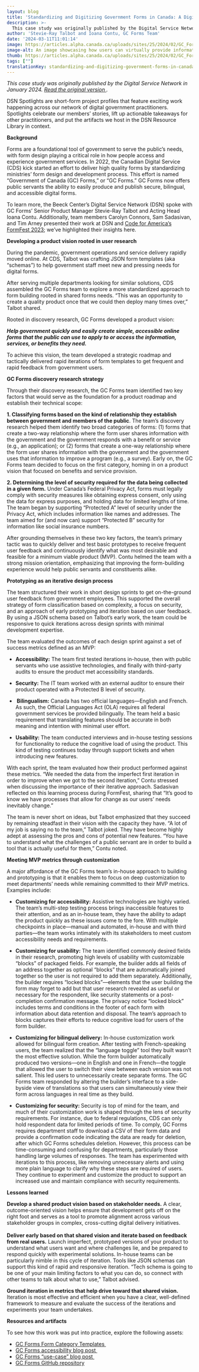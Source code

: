 ```yaml
---
layout: blog
title: 'Standardizing and Digitizing Government Forms in Canada: A Digital Service Network Spotlight'
description: >-
  This case study was originally published by the Digital Service Network in January 2024.
author: 'Stevie-Ray Talbot and Ioana Contu, GC Forms Team'
date: '2024-03-11T11:01:14'
image: https://articles.alpha.canada.ca/uploads/sites/25/2024/02/GC_Form_Impact_Post_EN.jpg
image-alt: An image showcasing how users can virtually provide information via GC forms, no coding required and privacy guaranteed.
thumb: https://articles.alpha.canada.ca/uploads/sites/25/2024/02/GC_Form_Impact_Post_EN.jpg
tags: [""]
translationKey: standardizing-and-digitizing-government-forms-in-canada-a-digital-service-network-spotlight
---
```


<p><em>This case study was originally published by the Digital Service Network in January 2024. <a href="https://beeckcenter.georgetown.edu/wp-content/uploads/2024/01/DSN-Spotlight_GC-Forms_v3.pdf" target="_blank" rel="noreferrer noopener"> Read the original version </a>.&nbsp;&nbsp;</em></p>



<p>DSN Spotlights are short-form project profiles that feature exciting work happening across our network of digital government practitioners. Spotlights celebrate our members’ stories, lift up actionable takeaways for other practitioners, and put the artifacts we host in the DSN Resource Library in context.</p>



<p><strong>Background&nbsp;</strong></p>



<p>Forms are a foundational tool of government to serve the public’s needs, with form design playing a critical role in how people access and experience government services. In 2022, the Canadian Digital Service (CDS) kick started an effort to deliver high quality forms by standardizing ministries’ form design and development process. This effort is named “Government of Canada (GC) Forms,” or “GC Forms.” GC Forms now offers public servants the ability to easily produce and publish secure, bilingual, and accessible digital forms.&nbsp;</p>



<p>To learn more, the Beeck Center’s Digital Service Network (DSN) spoke with GC Forms’ Senior Product Manager Stevie-Ray Talbot and Acting Head Ioana Contu. Additionally, team members Carolyn Connors, Sam Sadasivan, and Tim Arney presented their work at DSN and <a href="https://beeckcenter.georgetown.edu/reforming-the-form-a-step-toward-more-effective-government/" target="_blank" rel="noreferrer noopener">Code for America’s FormFest 2023</a>; we’ve highlighted their insights here.&nbsp;</p>



<p><strong>Developing a product vision rooted in user research</strong>&nbsp;</p>



<p>During the pandemic, government operations and service delivery rapidly moved online. At CDS, Talbot was crafting JSON form templates (aka “schemas”) to help government staff meet new and pressing needs for digital forms.</p>



<p>After serving multiple departments looking for similar solutions, CDS assembled the GC Forms team to explore a more standardized approach to form building rooted in shared forms needs. “This was an opportunity to create a quality product once that we could then deploy many times over,” Talbot shared.&nbsp;</p>



<p>Rooted in discovery research, GC Forms developed a product vision:&nbsp;</p>



<p><strong><em>Help government quickly and easily create simple, accessible online forms that the public can use to apply to or access the information, services, or benefits they need.</em></strong>&nbsp;</p>



<p>To achieve this vision, the team developed a strategic roadmap and tactically delivered rapid iterations of form templates to get frequent and rapid feedback from government users.&nbsp;</p>



<p><strong>GC Forms discovery research strategy</strong>&nbsp;</p>



<p>Through their discovery research, the GC Forms team identified two key factors that would serve as the foundation for a product roadmap and establish their technical scope:&nbsp;</p>



<p><strong>1. Classifying forms based on the kind of relationship they establish between government and members of the public</strong>. The team’s discovery research helped them identify two broad categories of forms: (1) forms that create a two-way relationship where the form user shares information with the government and the government responds with a benefit or service (e.g., an application); or (2) forms that create a one-way relationship where the form user shares information with the government and the government uses that information to improve a program (e.g., a survey). Early on, the GC Forms team decided to focus on the first category, homing in on a product vision that focused on benefits and service provision.&nbsp;</p>



<p><strong>2. Determining the level of security required for the data being collected in a given form.</strong> Under Canada’s Federal Privacy Act, forms must legally comply with security measures like obtaining express consent, only using the data for express purposes, and holding data for limited lengths of time. The team began by supporting “Protected A” level of security under the Privacy Act, which includes information like names and addresses. The team aimed for (and now can) support “Protected B” security for information like social insurance numbers.&nbsp;</p>



<p>After grounding themselves in these two key factors, the team’s primary tactic was to quickly deliver and test basic prototypes to receive frequent user feedback and continuously identify what was most desirable and feasible for a minimum viable product (MVP). Contu helmed the team with a strong mission orientation, emphasizing that improving the form-building experience would help public servants and constituents alike.</p>



<p><strong>Prototyping as an iterative design process</strong>&nbsp;</p>



<p>The team structured their work in short design sprints to get on-the-ground user feedback from government employees. This supported the overall strategy of form classification based on complexity, a focus on security, and an approach of early prototyping and iteration based on user feedback. By using a JSON schema based on Talbot’s early work, the team could be responsive to quick iterations across design sprints with minimal development expertise.&nbsp;</p>



<p>The team evaluated the outcomes of each design sprint against a set of success metrics defined as an MVP:&nbsp;</p>



<ul class="wp-block-list">
<li><strong>Accessibility:</strong> The team first tested iterations in-house, then with public servants who use assistive technologies, and finally with third-party audits to ensure the product met accessibility standards.</li>
</ul>



<ul class="wp-block-list">
<li><strong>Security:</strong> The IT team worked with an external auditor to ensure their product operated with a Protected B level of security.</li>
</ul>



<ul class="wp-block-list">
<li><strong>&nbsp;Bilingualism:</strong> Canada has two official languages—English and French. As such, the Official Languages Act (OLA) requires all federal government services be provided bilingually. The team held a basic requirement that translating features should be accurate in both meaning and intention with minimal user effort.&nbsp;</li>
</ul>



<ul class="wp-block-list">
<li><strong>Usability: </strong>The team conducted interviews and in-house testing sessions for functionality to reduce the cognitive load of using the product. This kind of testing continues today through support tickets and when introducing new features.&nbsp;</li>
</ul>



<p>With each sprint, the team evaluated how their product performed against these metrics. “We needed the data from the imperfect first iteration in order to improve when we got to the second iteration,” Contu stressed when discussing the importance of their iterative approach. Sadasivan reflected on this learning process during FormFest, sharing that “It’s good to know we have processes that allow for change as our users’ needs inevitably change.”&nbsp;</p>



<p>The team is never short on ideas, but Talbot emphasized that they succeed by remaining steadfast in their vision with the capacity they have. “A lot of my job is saying no to the team,” Talbot joked. They have become highly adept at assessing the pros and cons of potential new features. “You have to understand what the challenges of a public servant are in order to build a tool that is actually useful for them,” Contu noted.&nbsp;</p>



<p><strong>Meeting MVP metrics through customization</strong>&nbsp;</p>



<p>A major affordance of the GC Forms team’s in-house approach to building and prototyping is that it enables them to focus on deep customization to meet departments’ needs while remaining committed to their MVP metrics. Examples include:</p>



<ul class="wp-block-list">
<li><strong>Customizing for accessibility:</strong> Assistive technologies are highly varied. The team’s multi-step testing process brings inaccessible features to their attention, and as an in-house team, they have the ability to adapt the product quickly as these issues come to the fore. With multiple checkpoints in place—manual and automated, in-house and with third parties—the team works intimately with its stakeholders to meet custom accessibility needs and requirements.&nbsp;</li>
</ul>



<ul class="wp-block-list">
<li><strong>Customizing for usability:</strong> The team identified commonly desired fields in their research, promoting high levels of usability with customizable “blocks” of packaged fields. For example, the builder adds all fields of an address together as optional “blocks” that are automatically joined together so the user is not required to add them separately. Additionally, the builder requires “locked blocks”—elements that the user building the form may forget to add but that user research revealed as useful or necessary for the respondent, like security statements or a post-completion confirmation message. The privacy notice “locked block” includes terms and conditions in the footer of each form with information about data retention and disposal. The team’s approach to blocks captures their efforts to reduce cognitive load for users of the form builder.&nbsp;</li>
</ul>



<ul class="wp-block-list">
<li><strong>Customizing for bilingual delivery:</strong> In-house customization work allowed for bilingual form creation. After testing with French-speaking users, the team realized that the “language toggle” tool they built wasn’t the most effective solution. While the form builder automatically produced two versions—one in English and one in French—the toggle that allowed the user to switch their view between each version was not salient. This led users to unnecessarily create separate forms. The GC Forms team responded by altering the builder’s interface to a side-byside view of translations so that users can simultaneously view their form across languages in real time as they build.&nbsp;</li>
</ul>



<ul class="wp-block-list">
<li><strong>Customizing for security: </strong>Security is top of mind for the team, and much of their customization work is shaped through the lens of security requirements. For instance, due to federal regulations, CDS can only hold respondent data for limited periods of time. To comply, GC Forms requires department staff to download a CSV of their form data and provide a confirmation code indicating the data are ready for deletion, after which GC Forms schedules deletion. However, this process can be time-consuming and confusing for departments, particularly those handling large volumes of responses. The team has experimented with iterations to this process, like removing unnecessary alerts and using more plain language to clarify why these steps are required of users. They continue to experiment and customize the product to support an increased use and maintain compliance with security requirements.</li>
</ul>



<p><strong>Lessons learned&nbsp;</strong></p>



<p><strong>Develop a shared product vision based on stakeholder needs.</strong> A clear, outcome-oriented vision helps ensure that development gets off on the right foot and serves as a tool to promote alignment across various stakeholder groups in complex, cross-cutting digital delivery initiatives.&nbsp;<br><br><strong>Deliver early based on that shared vision and iterate based on feedback from real users.</strong> Launch imperfect, prototyped versions of your product to understand what users want and where challenges lie, and be prepared to respond quickly with experimental solutions. In-house teams can be particularly nimble in this cycle of iteration. Tools like JSON schemas can support this kind of rapid and responsive iteration. “Tech schema is going to be one of your main limiting factors to what you can do, so connect with other teams to talk about what to use,” Talbot advised.&nbsp;</p>



<p><strong>Ground iteration in metrics that help drive toward that shared vision. </strong>Iteration is most effective and efficient when you have a clear, well-defined framework to measure and evaluate the success of the iterations and experiments your team undertakes.</p>



<p><strong>Resources and artifacts</strong>&nbsp;</p>



<p>To see how this work was put into practice, explore the following assets:&nbsp;</p>



<ul class="wp-block-list">
<li><a href="https://articles.alpha.canada.ca/forms-formulaires/templates/">GC Forms Form Category Templates </a></li>



<li><a href="https://digital.canada.ca/2023/02/16/how-were-building-gc-forms-our-4-accessible-approaches/" target="_blank" rel="noreferrer noopener">GC Forms accessibility blog post&nbsp;</a></li>



<li><a href="https://digital.canada.ca/2023/06/29/how-gc-forms-can-help-collect-data-for-public-services/" target="_blank" rel="noreferrer noopener">GC Forms “use-case” blog post&nbsp;</a></li>



<li><a href="https://github.com/cds-snc/platform-forms-client" target="_blank" rel="noreferrer noopener">GC Forms GitHub repository</a></li>
</ul>

